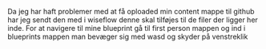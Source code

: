 Da jeg har haft problemer med at få oploaded min content mappe til github har jeg sendt den med i wiseflow denne skal tilføjes til de filer der ligger her inde.
For at navigere til mine blueprint gå til first person mappen og ind i blueprints mappen
man bevæger sig med wasd og skyder på venstreklik
